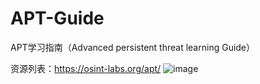 # APT-Guide
APT学习指南（Advanced persistent threat learning Guide）

资源列表：https://osint-labs.org/apt/
![image](https://github.com/Yeti-791/APT-Guide/blob/master/src/1.png?raw=true)
